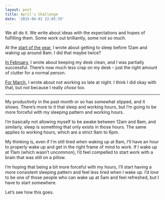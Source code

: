 ```yaml
---
layout: post
title: April's Challenge
date: '2015-04-01 22:05:35'
---
```


We all do it. We write about ideas with the expectations and hopes of fulfilling them. Some work out brilliantly, some not so much.

At the [start of the year](http://pad.gs/2015/01/01/twelve-challenges-for-2015/), I wrote about getting to sleep before 12am and waking up around 8am. I did that maybe twice?

[In February](http://pad.gs/2015/02/04/februarys-challenge/), I wrote about keeping my desk clean, and I was partially successful. There’s now much less crap on my desk – just the right amount of clutter for a normal person.

[For March](http://pad.gs/2015/03/01/marchs-challenge/), I wrote about not working so late at night. I think I did okay with that, but not because I really _chose_ too.

---

My productivity in the past month or so has somewhat slipped, and it shows. There’s more to it that sleep and working hours, but I’m going to be more forceful with my sleeping pattern and working hours.

I’m basically not allowing myself to be awake between 12am and 8am, and similarly, sleep is something that only exists in those hours. The same applies to working hours, which are a strict 9am to 6pm.

My thinking is, even if I’m still tired when waking up at 8am, I’ll have an hour to properly wake up and get in the right frame of mind to work. If I wake up at 11am (which wasn’t uncommon), I’d feel compelled to start work with a brain that was still on a pillow.

I’m hoping that being a bit more forceful with my hours, I’ll start having a more consistent sleeping pattern and feel less tired when I wake up. I’d _love_ to be one of those people who can wake up at 5am and feel refreshed, but I have to start somewhere.

Let’s see how this goes.